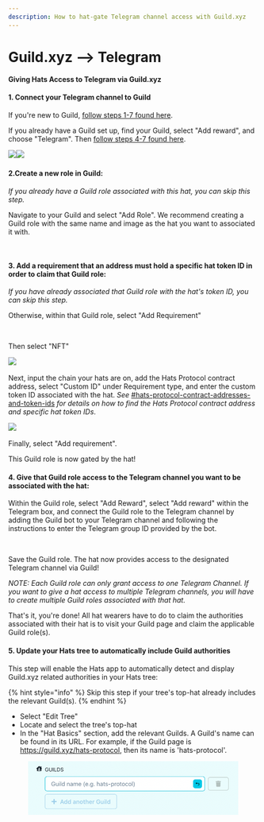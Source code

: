 ```yaml
---
description: How to hat-gate Telegram channel access with Guild.xyz
---
```


# Guild.xyz --> Telegram

**Giving Hats Access to Telegram via Guild.xyz**

#### **1. Connect your Telegram channel to Guild**

If you're new to Guild, [follow steps 1-7 found here](https://help.guild.xyz/en/articles/6947585-how-to-gate-a-telegram-group).

If you already have a Guild set up, find your Guild, select "Add reward", and choose "Telegram". Then [follow steps 4-7 found here](https://help.guild.xyz/en/articles/6947585-how-to-gate-a-telegram-group).

![](<../../../.gitbook/assets/Guild add reward.png>)![](<../../../.gitbook/assets/Guild rewards.png>)

#### **2.Create a new role in Guild:**&#x20;

_If you already have a Guild role associated with this hat, you can skip this step._

Navigate to your Guild and select "Add Role". We recommend creating a Guild role with the same name and image as the hat you want to associated it with.

<figure><img src="../../../.gitbook/assets/Screenshot 2023-07-21 at 1.57.11 PM.png" alt=""><figcaption></figcaption></figure>

#### **3. Add a requirement that an address must hold a specific hat token ID in order to claim that Guild role:**&#x20;

_If you have already associated that Guild role with the hat's token ID, you can skip this step._&#x20;

Otherwise, within that Guild role, select "Add Requirement"

<div align="left">

<figure><img src="../../../.gitbook/assets/Guild add requirement.png" alt="" width="375"><figcaption></figcaption></figure>

</div>

Then select "NFT"

![](<../../../.gitbook/assets/Guild select NFT.png>)



Next, input the chain your hats are on, add the Hats Protocol contract address, select "Custom ID" under Requirement type, and enter the custom token ID associated with the hat. _See_ [#hats-protocol-contract-addresses-and-token-ids](../#hats-protocol-contract-addresses-and-token-ids "mention") _for details on how to find the Hats Protocol contract address and specific hat token IDs_.

![](<../../../.gitbook/assets/Guild add NFT requirement.png>)

Finally, select "Add requirement".&#x20;

This Guild role is now gated by the hat!

#### **4. Give that Guild role access to the Telegram channel you want to be associated with the hat:**

Within the Guild role, select "Add Reward", select "Add reward" within the Telegram box, and connect the Guild role to the Telegram channel by adding the Guild bot to your Telegram channel and following the instructions to enter the Telegram group ID provided by the bot.&#x20;

<div align="left">

<figure><img src="../../../.gitbook/assets/Guilde add reward to role.png" alt="" width="375"><figcaption></figcaption></figure>

</div>

Save the Guild role. The hat now provides access to the designated Telegram channel via Guild!

_NOTE: Each Guild role can only grant access to one Telegram Channel. If you want to give a hat access to multiple Telegram channels, you will have to create multiple Guild roles associated with that hat._

That's it, you're done! All hat wearers have to do to claim the authorities associated with their hat is to visit your Guild page and claim the applicable Guild role(s).

#### 5. Update your Hats tree to automatically include Guild authorities

This step will enable the Hats app to automatically detect and display Guild.xyz related authorities in your Hats tree:

{% hint style="info" %}
Skip this step if your tree's top-hat already includes the relevant Guild(s).
{% endhint %}

* Select "Edit Tree"
* Locate and select the tree's top-hat
* In the "Hat Basics" section, add the relevant Guilds. A Guild's name can be found in its URL. For example, if the Guild page is https://guild.xyz/hats-protocol, then its name is 'hats-protocol'.

<figure><img src="../../../.gitbook/assets/Screenshot 2024-04-10 at 11.09.17.png" alt=""><figcaption></figcaption></figure>
